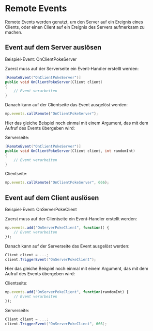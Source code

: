 # Remote Events
Remote Events werden genutzt, um den Server auf ein Ereignis eines Clients, oder einen Client auf ein Ereignis des Servers aufmerksam zu machen.
## Event auf dem Server auslösen
Beispiel-Event: OnClientPokeServer

Zuerst muss auf der Serverseite ein Event-Handler erstellt werden:
```csharp
[RemoteEvent("OnClientPokeServer")]
public void OnClientPokeServer(Client client)
{
    // Event verarbeiten
}
```
Danach kann auf der Clientseite das Event ausgelöst werden:
```js
mp.events.callRemote("OnClientPokeServer");
```
Hier das gleiche Beispiel noch einmal mit einem Argument, das mit dem Aufruf des Events übergeben wird:

Serverseite:
```csharp
[RemoteEvent("OnClientPokeServer")]
public void OnClientPokeServer(Client client, int randomInt)
{
    // Event verarbeiten
}
```
Clientseite:
```js
mp.events.callRemote("OnClientPokeServer", 666);
```
## Event auf dem Client auslösen
Beispiel-Event: OnServerPokeClient

Zuerst muss auf der Clientseite ein Event-Handler erstellt werden:
```js
mp.events.add("OnServerPokeClient", function() {
	// Event verarbeiten
});
```
Danach kann auf der Serverseite das Event ausgelöst werden:
```csharp
Client client = ...;
client.TriggerEvent("OnServerPokeClient");
```
Hier das gleiche Beispiel noch einmal mit einem Argument, das mit dem Aufruf des Events übergeben wird:

Clientseite:
```js
mp.events.add("OnServerPokeClient", function(randomInt) {
	// Event verarbeiten
});
```

Serverseite:
```csharp
Client client = ...;
client.TriggerEvent("OnServerPokeClient", 666);
```
